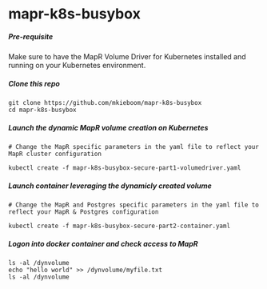 # mapr-k8s-busybox

##### Pre-requisite
Make sure to have the MapR Volume Driver for Kubernetes installed and running on your Kubernetes environment.

##### Clone this repo
```
git clone https://github.com/mkieboom/mapr-k8s-busybox
cd mapr-k8s-busybox
```

##### Launch the dynamic MapR volume creation on Kubernetes
```
# Change the MapR specific parameters in the yaml file to reflect your MapR cluster configuration
  
kubectl create -f mapr-k8s-busybox-secure-part1-volumedriver.yaml
```

##### Launch container leveraging the dynamicly created volume
```
# Change the MapR and Postgres specific parameters in the yaml file to reflect your MapR & Postgres configuration

kubectl create -f mapr-k8s-busybox-secure-part2-container.yaml
```

##### Logon into docker container and check access to MapR
```
ls -al /dynvolume
echo "hello world" >> /dynvolume/myfile.txt
ls -al /dynvolume
```